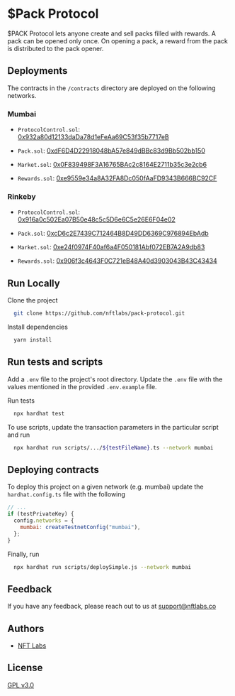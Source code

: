 # $Pack Protocol

$PACK Protocol lets anyone create and sell packs filled with rewards. A pack can be opened only once. On opening a pack, a reward 
from the pack is distributed to the pack opener.

## Deployments
The contracts in the `/contracts` directory are deployed on the following networks.

### Mumbai
- `ProtocolControl.sol`: [0x932a80d12133daDa78d1eFeAa69C53f35b7717eB](https://mumbai.polygonscan.com/address/0x932a80d12133daDa78d1eFeAa69C53f35b7717eB#code)

- `Pack.sol`: [0xdF6D4D22918048bA57e849dBBc83d9Bb502bb150](https://mumbai.polygonscan.com/address/0xdF6D4D22918048bA57e849dBBc83d9Bb502bb150#code)

- `Market.sol`: [0x0F839498F3A16765BAc2c8164E2711b35c3e2cb6](https://mumbai.polygonscan.com/address/0xD73f01f9c143EFc6Fe8eE110aF334D9ff1F2E852#code)

- `Rewards.sol`: [0xe9559e34a8A32FA8Dc050fAaFD9343B666BC92CF](https://mumbai.polygonscan.com/address/0xe9559e34a8A32FA8Dc050fAaFD9343B666BC92CF#code)

### Rinkeby

- `ProtocolControl.sol`: [0x916a0c502Ea07B50e48c5c5D6e6C5e26E6F04e02](https://rinkeby.etherscan.io/address/0x916a0c502Ea07B50e48c5c5D6e6C5e26E6F04e02#code)

- `Pack.sol`: [0xcD6c2E7439C712464B8D49DD6369C976894EbAdb](https://rinkeby.etherscan.io/address/0xcD6c2E7439C712464B8D49DD6369C976894EbAdb#code)

- `Market.sol`: [0xe24f0974F40af6a4F050181Abf072EB7A2A9db83](https://rinkeby.etherscan.io/address/0xe24f0974F40af6a4F050181Abf072EB7A2A9db83#code)

- `Rewards.sol`: [0x906f3c4643F0C721eB48A40d3903043B43C43434](https://rinkeby.etherscan.io/address/0x906f3c4643F0C721eB48A40d3903043B43C43434#code)

## Run Locally

Clone the project

```bash
  git clone https://github.com/nftlabs/pack-protocol.git
```

Install dependencies

```bash
  yarn install
```

## Run tests and scripts

Add a `.env` file to the project's root directory. Update the `.env` file with the values mentioned in the provided `.env.example` file.

Run tests

```bash
  npx hardhat test
```

To use scripts, update the transaction parameters in the particular script and run

```bash
  npx hardhat run scripts/.../${testFileName}.ts --network mumbai
```
  
## Deploying contracts

To deploy this project on a given network (e.g. mumbai) update the `hardhat.config.ts` file with the following

```javascript
// ...
if (testPrivateKey) {
  config.networks = {
    mumbai: createTestnetConfig("mumbai"),
  };
}
```

Finally, run 

```bash
  npx hardhat run scripts/deploySimple.js --network mumbai
```
  
## Feedback

If you have any feedback, please reach out to us at support@nftlabs.co

## Authors

- [NFT Labs](https://github.com/nftlabs)

  
## License

[GPL v3.0](https://choosealicense.com/licenses/gpl-3.0/)